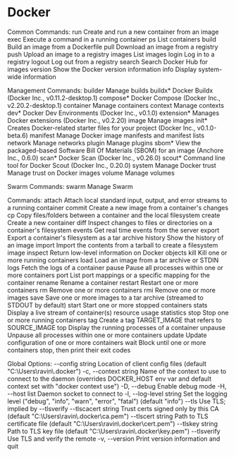 # Docker
Common Commands:
  run         Create and run a new container from an image
  exec        Execute a command in a running container
  ps          List containers
  build       Build an image from a Dockerfile
  pull        Download an image from a registry
  push        Upload an image to a registry
  images      List images
  login       Log in to a registry
  logout      Log out from a registry
  search      Search Docker Hub for images
  version     Show the Docker version information
  info        Display system-wide information

Management Commands:
  builder     Manage builds
  buildx*     Docker Buildx (Docker Inc., v0.11.2-desktop.1)
  compose*    Docker Compose (Docker Inc., v2.20.2-desktop.1)
  container   Manage containers
  context     Manage contexts
  dev*        Docker Dev Environments (Docker Inc., v0.1.0)
  extension*  Manages Docker extensions (Docker Inc., v0.2.20)
  image       Manage images
  init*       Creates Docker-related starter files for your project (Docker Inc., v0.1.0-beta.6)
  manifest    Manage Docker image manifests and manifest lists
  network     Manage networks
  plugin      Manage plugins
  sbom*       View the packaged-based Software Bill Of Materials (SBOM) for an image (Anchore Inc., 0.6.0)
  scan*       Docker Scan (Docker Inc., v0.26.0)
  scout*      Command line tool for Docker Scout (Docker Inc., 0.20.0)
  system      Manage Docker
  trust       Manage trust on Docker images
  volume      Manage volumes

Swarm Commands:
  swarm       Manage Swarm

Commands:
  attach      Attach local standard input, output, and error streams to a running container
  commit      Create a new image from a container's changes
  cp          Copy files/folders between a container and the local filesystem
  create      Create a new container
  diff        Inspect changes to files or directories on a container's filesystem
  events      Get real time events from the server
  export      Export a container's filesystem as a tar archive
  history     Show the history of an image
  import      Import the contents from a tarball to create a filesystem image
  inspect     Return low-level information on Docker objects
  kill        Kill one or more running containers
  load        Load an image from a tar archive or STDIN
  logs        Fetch the logs of a container
  pause       Pause all processes within one or more containers
  port        List port mappings or a specific mapping for the container
  rename      Rename a container
  restart     Restart one or more containers
  rm          Remove one or more containers
  rmi         Remove one or more images
  save        Save one or more images to a tar archive (streamed to STDOUT by default)
  start       Start one or more stopped containers
  stats       Display a live stream of container(s) resource usage statistics
  stop        Stop one or more running containers
  tag         Create a tag TARGET_IMAGE that refers to SOURCE_IMAGE
  top         Display the running processes of a container
  unpause     Unpause all processes within one or more containers
  update      Update configuration of one or more containers
  wait        Block until one or more containers stop, then print their exit codes

Global Options:
      --config string      Location of client config files (default
                           "C:\\Users\\ravin\\.docker")
  -c, --context string     Name of the context to use to connect to the
                           daemon (overrides DOCKER_HOST env var and
                           default context set with "docker context use")
  -D, --debug              Enable debug mode
  -H, --host list          Daemon socket to connect to
  -l, --log-level string   Set the logging level ("debug", "info",
                           "warn", "error", "fatal") (default "info")
      --tls                Use TLS; implied by --tlsverify
      --tlscacert string   Trust certs signed only by this CA (default
                           "C:\\Users\\ravin\\.docker\\ca.pem")
      --tlscert string     Path to TLS certificate file (default
                           "C:\\Users\\ravin\\.docker\\cert.pem")
      --tlskey string      Path to TLS key file (default
                           "C:\\Users\\ravin\\.docker\\key.pem")
      --tlsverify          Use TLS and verify the remote
  -v, --version            Print version information and quit
